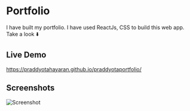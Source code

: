 
# Portfolio

I have built my portfolio. I have used ReactJs, CSS to build this web app. Take a look ⬇️


## Live Demo

https://praddyotahayaran.github.io/praddyotaportfolio/


## Screenshots

![Screenshot](https://github.com/praddyotahayaran/praddyotaportfolio/assets/94554048/f8f26976-dc97-4a81-a317-9e175ef7a0f1)

